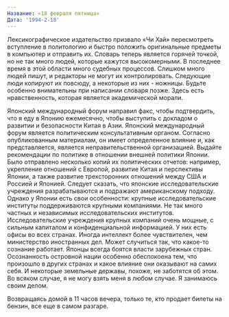 ```yaml
---
Название: «18 февраля пятница»
Дата: '1994-2-18'
---
```

Лексикографическое издательство призвало «Чи Хай» пересмотреть вступление в политологию и быстро положить оригинальные предметы в компьютер и отправить их. Словарь теперь является горячей точкой, но не так много людей, которые кажутся высокомерными. В последнее время в этой области много судебных процессов. Слишком много людей пишут, и редакторы не могут их контролировать. Следующие люди копируют их повсюду, а некоторые из них - ножницы. Будьте особенно внимательны при написании словаря позже. Здесь есть нравственность, которая является академической морали.

Японский международный форум направил факс, чтобы подтвердить, что я еду в Японию ежемесячно, чтобы выступить с докладом о развитии и безопасности Китая в Азии. Японский международный форум является политическим консультативным органом. Согласно опубликованным материалам, он имеет определенное влияние и, как представляется, является неправительственной организацией. Выдайте рекомендации по политике в отношении внешней политики Японии. Было отправлено несколько копий их политических отчетов: например, укрепление отношений с Европой, развитие Китая и перспективы Японии, а также развитие трехсторонних отношений между США и Россией и Японией. Следует сказать, что японские исследовательские учреждения разрабатываются и подражают американскому подходу. Однако у Японии есть свои особенности: крупные исследовательские институты поддерживаются крупными компаниями. Не так много частных и независимых исследовательских институтов. Исследовательские учреждения крупных компаний очень мощные, с сильным капиталом и конфиденциальной информацией. У них есть офисы во всех странах. Иногда интеллект более чувствителен, чем министерство иностранных дел. Может случиться так, что какое-то сознание работает. Японцы всегда боятся власти зарубежных стран. Осознанность островной нации особенно обеспокоена тем, что произошло в других странах и какое влияние они оказывают на самих себя. И некоторые земельные державы, похоже, не заботятся об этом. Во всяком случае, я не могу взять меня в любом случае. Я занимаюсь своим делом.

Возвращаясь домой в 11 часов вечера, только те, кто продает билеты на бензин, все еще в самом разгаре.